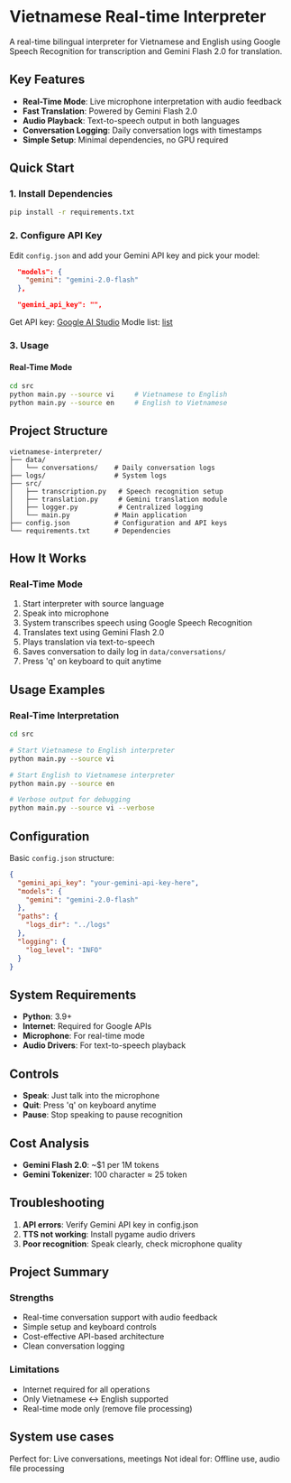 # Vietnamese Real-time Interpreter

A real-time bilingual interpreter for Vietnamese and English using Google Speech Recognition for transcription and Gemini Flash 2.0 for translation.

## Key Features

- **Real-Time Mode**: Live microphone interpretation with audio feedback
- **Fast Translation**: Powered by Gemini Flash 2.0
- **Audio Playback**: Text-to-speech output in both languages
- **Conversation Logging**: Daily conversation logs with timestamps
- **Simple Setup**: Minimal dependencies, no GPU required

## Quick Start

### 1. Install Dependencies

```bash
pip install -r requirements.txt
```

### 2. Configure API Key

Edit `config.json` and add your Gemini API key and pick your model:

```json
  "models": {
    "gemini": "gemini-2.0-flash"
  },

  "gemini_api_key": "", 
```

Get API key: [Google AI Studio](https://makersuite.google.com/app/apikey)
Modle list: [list](https://ai.google.dev/gemini-api/docs/models)

### 3. Usage

#### Real-Time Mode
```bash
cd src
python main.py --source vi     # Vietnamese to English
python main.py --source en     # English to Vietnamese
```

## Project Structure

```
vietnamese-interpreter/
├── data/
│   └── conversations/    # Daily conversation logs
├── logs/                 # System logs  
├── src/
│   ├── transcription.py   # Speech recognition setup
│   ├── translation.py     # Gemini translation module
│   ├── logger.py          # Centralized logging
│   └── main.py           # Main application
├── config.json           # Configuration and API keys
└── requirements.txt      # Dependencies
```

## How It Works

### Real-Time Mode
1. Start interpreter with source language
2. Speak into microphone
3. System transcribes speech using Google Speech Recognition
4. Translates text using Gemini Flash 2.0
5. Plays translation via text-to-speech
6. Saves conversation to daily log in `data/conversations/`
7. Press 'q' on keyboard to quit anytime

## Usage Examples

### Real-Time Interpretation
```bash
cd src

# Start Vietnamese to English interpreter
python main.py --source vi

# Start English to Vietnamese interpreter  
python main.py --source en

# Verbose output for debugging
python main.py --source vi --verbose
```

## Configuration

Basic `config.json` structure:

```json
{
  "gemini_api_key": "your-gemini-api-key-here",
  "models": {
    "gemini": "gemini-2.0-flash"
  },
  "paths": {
    "logs_dir": "../logs"
  },
  "logging": {
    "log_level": "INFO"
  }
}
```

## System Requirements

- **Python**: 3.9+
- **Internet**: Required for Google APIs
- **Microphone**: For real-time mode
- **Audio Drivers**: For text-to-speech playback

## Controls

- **Speak**: Just talk into the microphone
- **Quit**: Press 'q' on keyboard anytime
- **Pause**: Stop speaking to pause recognition

## Cost Analysis

- **Gemini Flash 2.0**: ~$1 per 1M tokens
- **Gemini Tokenizer**: 100 character ≈ 25 token

## Troubleshooting

1. **API errors**: Verify Gemini API key in config.json
2. **TTS not working**: Install pygame audio drivers
3. **Poor recognition**: Speak clearly, check microphone quality

## Project Summary

### Strengths
- Real-time conversation support with audio feedback
- Simple setup and keyboard controls
- Cost-effective API-based architecture
- Clean conversation logging

### Limitations
- Internet required for all operations
- Only Vietnamese ↔ English supported
- Real-time mode only (remove file processing)

## System use cases
Perfect for: Live conversations, meetings
Not ideal for: Offline use, audio file processing


